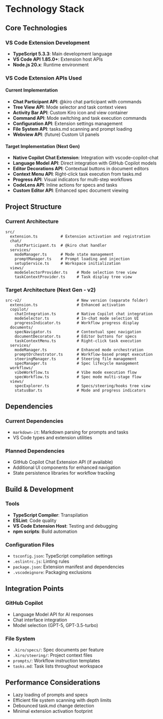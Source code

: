 # Technology Stack

## Core Technologies

### VS Code Extension Development
- **TypeScript 5.3.3**: Main development language
- **VS Code API 1.85.0+**: Extension host APIs
- **Node.js 20.x**: Runtime environment

### VS Code Extension APIs Used

#### Current Implementation
- **Chat Participant API**: @kiro chat participant with commands
- **Tree View API**: Mode selector and task context views
- **Activity Bar API**: Custom Kiro icon and view container
- **Command API**: Mode switching and task execution commands
- **Configuration API**: Extension settings management
- **File System API**: tasks.md scanning and prompt loading
- **Webview API**: (future) Custom UI panels

#### Target Implementation (Next Gen)
- **Native Copilot Chat Extension**: Integration with vscode-copilot-chat
- **Language Model API**: Direct integration with GitHub Copilot models
- **Editor Decorations API**: Contextual buttons in document editors
- **Context Menu API**: Right-click task execution from tasks.md
- **Progress API**: Visual indicators for multi-step workflows
- **CodeLens API**: Inline actions for specs and tasks
- **Custom Editor API**: Enhanced spec document viewing

## Project Structure

### Current Architecture
```
src/
  extension.ts          # Extension activation and registration
  chat/
    chatParticipant.ts  # @kiro chat handler
  services/
    modeManager.ts      # Mode state management
    promptManager.ts    # Prompt loading and injection
    setupService.ts     # Workspace initialization
  views/
    modeSelectorProvider.ts    # Mode selection tree view
    taskContextProvider.ts     # Task display tree view
```

### Target Architecture (Next Gen - v2)
```
src-v2/                        # New version (separate folder)
  extension.ts                 # Enhanced activation
  copilot/
    chatIntegration.ts         # Native Copilot chat integration
    modeSelector.ts            # In-chat mode selection UI
    progressIndicator.ts       # Workflow progress display
  documents/
    specNavigator.ts           # Contextual spec navigation
    documentDecorator.ts       # Editor buttons for specs
    taskContextMenu.ts         # Right-click task execution
  services/
    modeManager.ts             # Enhanced mode orchestration
    promptOrchestrator.ts      # Workflow-based prompt execution
    steeringManager.ts         # Steering file management
    specManager.ts             # Spec lifecycle management
  workflows/
    vibeWorkflow.ts            # Vibe mode execution flow
    specWorkflow.ts            # Spec mode multi-stage flow
  views/
    specExplorer.ts            # Specs/steering/hooks tree view
    statusBar.ts               # Mode and progress indicators
```

## Dependencies

### Current Dependencies
- `markdown-it`: Markdown parsing for prompts and tasks
- VS Code types and extension utilities

### Planned Dependencies
- GitHub Copilot Chat Extension API (if available)
- Additional UI components for enhanced navigation
- State persistence libraries for workflow tracking

## Build & Development

### Tools
- **TypeScript Compiler**: Transpilation
- **ESLint**: Code quality
- **VS Code Extension Host**: Testing and debugging
- **npm scripts**: Build automation

### Configuration Files
- `tsconfig.json`: TypeScript compilation settings
- `.eslintrc.js`: Linting rules
- `package.json`: Extension manifest and dependencies
- `.vscodeignore`: Packaging exclusions

## Integration Points

### GitHub Copilot
- Language Model API for AI responses
- Chat interface integration
- Model selection (GPT-5, GPT-3.5-turbo)

### File System
- `.kiro/specs/`: Spec documents per feature
- `.kiro/steering/`: Project context files
- `prompts/`: Workflow instruction templates
- `tasks.md`: Task lists throughout workspace

## Performance Considerations

- Lazy loading of prompts and specs
- Efficient file system scanning with depth limits
- Debounced task.md change detection
- Minimal extension activation footprint
